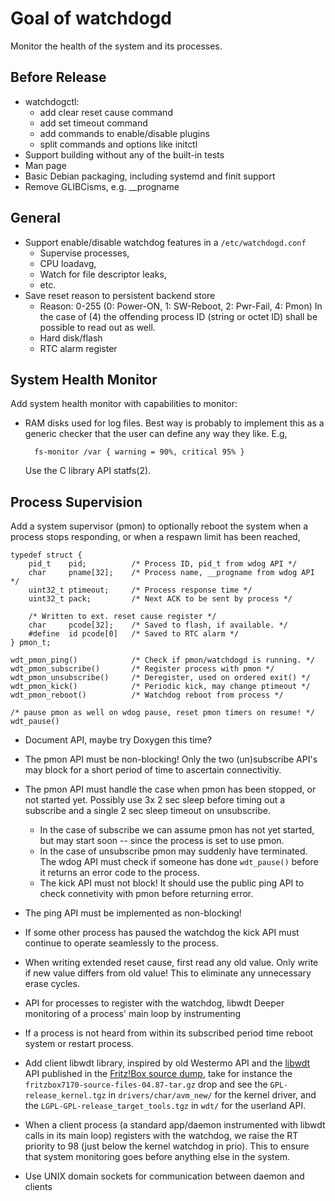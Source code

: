 Goal of watchdogd
=================

Monitor the health of the system and its processes.

Before Release
--------------

* watchdogctl:
  - add clear reset cause command
  - add set timeout command
  - add commands to enable/disable plugins
  - split commands and options like initctl
* Support building without any of the built-in tests
* Man page
* Basic Debian packaging, including systemd and finit support
* Remove GLIBCisms, e.g. __progname

General
-------

* Support enable/disable watchdog features in a `/etc/watchdogd.conf`
  - Supervise processes,
  - CPU loadavg,
  - Watch for file descriptor leaks,
  - etc.
* Save reset reason to persistent backend store
  - Reason: 0-255 (0: Power-ON, 1: SW-Reboot, 2: Pwr-Fail, 4: Pmon)
    In the case of (4) the offending process ID (string or octet ID)
    shall be possible to read out as well.
  - Hard disk/flash
  - RTC alarm register


System Health Monitor
---------------------

Add system health monitor with capabilities to monitor:

* RAM disks used for log files.  Best way is probably to implement this
  as a generic checker that the user can define any way they like.  E.g,

        fs-monitor /var { warning = 90%, critical 95% }

  Use the C library API statfs(2).


Process Supervision
-------------------

Add a system supervisor (pmon) to optionally reboot the system when a
process stops responding, or when a respawn limit has been reached, 

    typedef struct {
        pid_t    pid;          /* Process ID, pid_t from wdog API */
        char     pname[32];    /* Process name, __progname from wdog API */
        uint32_t ptimeout;     /* Process response time */
        uint32_t pack;         /* Next ACK to be sent by process */
    
        /* Written to ext. reset cause register */
        char     pcode[32];    /* Saved to flash, if available. */
        #define  id pcode[0]   /* Saved to RTC alarm */
    } pmon_t;
    
    wdt_pmon_ping()            /* Check if pmon/watchdogd is running. */
    wdt_pmon_subscribe()       /* Register process with pmon */
    wdt_pmon_unsubscribe()     /* Deregister, used on ordered exit() */
    wdt_pmon_kick()            /* Periodic kick, may change ptimeout */
    wdt_pmon_reboot()          /* Watchdog reboot from process */
    
    /* pause pmon as well on wdog pause, reset pmon timers on resume! */
    wdt_pause()

* Document API, maybe try Doxygen this time?
* The pmon API must be non-blocking!  Only the two (un)subscribe API's
  may block for a short period of time to ascertain connectivitiy.
* The pmon API must handle the case when pmon has been stopped, or
  not started yet.  Possibly use 3x 2 sec sleep before timing out
  a subscribe and a single 2 sec sleep timeout on unsubscribe.
  * In the case of subscribe we can assume pmon has not yet started,
    but may start soon -- since the process is set to use pmon.
  * In the case of unsubscribe pmon may suddenly have terminated.  The
    wdog API must check if someone has done `wdt_pause()` before it
    returns an error code to the process.
  * The kick API must not block!  It should use the public ping API
    to check connetivity with pmon before returning error.	
* The ping API must be implemented as non-blocking!
* If some other process has paused the watchdog the kick API must
  continue to operate seamlessly to the process.

* When writing extended reset cause, first read any old value.  Only
  write if new value differs from old value!  This to eliminate any
  unnecessary erase cycles.

* API for processes to register with the watchdog, libwdt Deeper
  monitoring of a process' main loop by instrumenting
* If a process is not heard from within its subscribed period time
  reboot system or restart process.
* Add client libwdt library, inspired by old Westermo API and the
  [libwdt][] API published in the [Fritz!Box source dump][], take for
  instance the `fritzbox7170-source-files-04.87-tar.gz` drop and see the
  `GPL-release_kernel.tgz` in `drivers/char/avm_new/` for the kernel
  driver, and the `LGPL-GPL-release_target_tools.tgz` in `wdt/` for the
  userland API.
* When a client process (a standard app/daemon instrumented with libwdt
  calls in its main loop) registers with the watchdog, we raise the RT
  priority to 98 (just below the kernel watchdog in prio).  This to
  ensure that system monitoring goes before anything else in the system.
* Use UNIX domain sockets for communication between daemon and clients

[libwdt]:                http://www.wehavemorefun.de/fritzbox/Libwdt.so
[Fritz!Box source dump]: ftp://ftp.avm.de/fritz.box/fritzbox.fon_wlan_7170/x_misc/opensrc/

<!--
  -- Local Variables:
  -- mode: markdown
  -- End:
  -->
